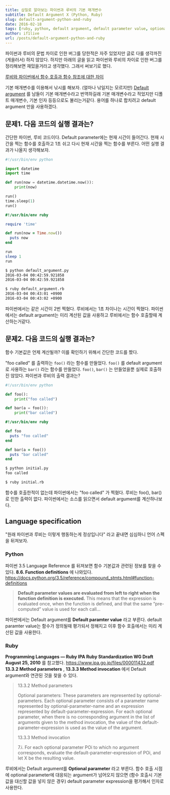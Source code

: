 ```yaml
---
title: 삽질로 알아보는 파이썬과 루비의 기본 매개변수
subtitle: Default Argument X (Python, Ruby)
slug: default-argument-python-and-ruby
date: 2016-02-18
tags: [ruby, python, default argument, default parameter value, optional parameter]
author: if1live
url: /posts/default-argument-python-and-ruby
---
```

파이썬과 루비의 문법 차이로 인한 버그를 당한적은 자주 있었지만 글로 다룰
생각까진 (게을러서) 하지 않았다. 하지만 아래의 글을 읽고 파이썬와 루비의
차이로 인한 버그를 정리해보면 재밌을거라고 생각했다. 그래서 써보기로
했다.

[루비와 파이썬에서 함수 호출과 함수 참조에 대한
차이](http://blog.nacyot.com/articles/2014-12-17-diffrence-of-ruby-and-python/)

기본 매개변수를 이용해서 낚시를 해보자. (얼마나 낚일지는 모르지만)
[Default argument](https://en.wikipedia.org/wiki/Default_argument) 를
남들이 기본 매개변수라고 번역하길래 기본 매개변수라고 적었지만 디폴트
매개변수, 기본 인자 등등으로도 불리는거같다. 용어를 하나로 합치려고
default argument 만을 사용하겠다.

문제1. 다음 코드의 실행 결과는?
-------------------------------

간단한 파이썬, 루비 코드이다. Default parameter에는 현재 시간이
들어간다. 현재 시간을 찍는 함수를 호출하고 1초 쉬고 다시 현재 시간을
찍는 함수를 부른다. 어떤 실행 결과가 나올지 생각해보자.

```python
#!/usr/bin/env python

import datetime
import time

def run(now = datetime.datetime.now()):
    print(now)

run()
time.sleep(1)
run()
```

```ruby
#!/usr/bin/env ruby

require 'time'

def run(now = Time.now())
  puts now
end

run
sleep 1
run
```

```bash
$ python default_argument.py
2016-03-04 00:42:59.921858
2016-03-04 00:42:59.921858
```

```bash
$ ruby default_argument.rb
2016-03-04 00:43:01 +0900
2016-03-04 00:43:02 +0900
```

파이썬에서는 같은 시간이 2번 찍혔다. 루비에서는 1초 차이나는 시간이
찍혔다. 파이썬에서는 default argument는 미리 계산된 값을 사용하고
루비에서는 함수 호출할때 계산하는거같다.

문제2. 다음 코드의 실행 결과는?
-------------------------------

함수 기본값은 언제 계산될까? 이를 확인하기 위해서 간단한 코드를 짰다.

"foo called" 를 출력하는 `foo()` 라는 함수를 만들었다. `foo()` 를
default argument로 사용하는 `bar()` 라는 함수를 만들었다. `foo()`,
`bar()` 는 만들었을뿐 실제로 호출하진 않았다. 파이썬과 루비의 출력
결과는?

```python
#!/usr/bin/env python

def foo():
    print("foo called")

def bar(a = foo()):
    print("bar called")
```

```ruby
#!/usr/bin/env ruby

def foo
  puts "foo called"
end

def bar(a = foo())
  puts "bar called"
end
```

```bash
$ python initial.py
foo called
```

```bash
$ ruby initial.rb
```

함수를 호출한적이 없는데 파이썬에서는 "foo called" 가 찍혔다. 루비는
foo(), bar() 로 인한 출력이 없다. 파이썬에서는 소스를 읽으면서 default
argument를 계산하나보다.

Language specification
----------------------

"원래 파이썬과 루비는 이렇게 행동하는게 정상입니다" 라고 끝내면 심심하니
언어 스펙을 뒤져보자.

### Python

파이썬 3.5 Language Reference 를 뒤져보면 함수 기본값과 관련된 정보를
찾을 수 있다. **8.6. Function definitions** 에 나와있다.
<https://docs.python.org/3.5/reference/compound_stmts.html#function-definitions>

> **Default parameter values are evaluated from left to right when the
> function definition is executed.** This means that the expression is
> evaluated once, when the function is defined, and that the same
> “pre-computed” value is used for each call...

파이썬에서는 Default argument를 **Default paramter value** 라고 부른다.
default paramter value는 함수가 정의될때 평가되서 정해지고 이후 함수
호출에서는 미리 계산된 값을 사용한다.

### Ruby

**Programming Languages — Ruby IPA Ruby Standardization WG Draft August
25, 2010** 를 참고했다. <https://www.ipa.go.jp/files/000011432.pdf>
**13.3.2 Method parameters** , **13.3.3 Method invocation** 에서 Default
argument와 연관된 것을 찾을 수 있다.

> 13.3.2 Method parameters
>
> Optional parameters: These parameters are represented by
> optional-parameters. Each optional parameter consists of a parameter
> name represented by optional-parameter-name and an expression
> represented by default-parameter-expression. For each optional
> parameter, when there is no corresponding argument in the list of
> arguments given to the method invocation, the value of the
> default-parameter-expression is used as the value of the argument.
>
> 13.3.3 Method invocation
>
> 7.i. For each optional parameter POi to which no argument corresponds,
> evaluate the default-parameter-expression of POi, and let X be the
> resulting value.

루비에서는 Default argument를 **Optional parameter** 라고 부른다. 함수
호출 시점에 optional parameter에 대응되는 argument가 넘어오지 않으면
(함수 호출시 기본값을 대신할 값을 넣지 않은 경우) default parameter
expression을 평가해서 인자로 사용한다.
